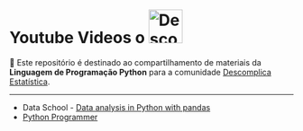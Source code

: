
# Youtube Videos  o <a  href="https://www.instagram.com/descomplicaestatistica/"> <img src="https://upload.wikimedia.org/wikipedia/commons/thumb/0/0a/Python.svg/1200px-Python.svg.png" title="Descomplica Estatistica" class="center" width="60">  </a>   

:file_folder: Este repositório é destinado ao compartilhamento de materiais da **Linguagem de Programação Python** para a comunidade
[Descomplica Estatística](https://www.instagram.com/descomplicaestatistica/). 

------

 - Data School - [Data analysis in Python with pandas](https://www.youtube.com/playlist?list=PL5-da3qGB5ICCsgW1MxlZ0Hq8LL5U3u9y)
 - [Python Programmer](https://www.youtube.com/user/consumerchampion/featured)
